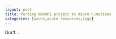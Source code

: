 ```yaml
---
layout: post
title: Porting WebAPI project to Azure Functions
categories: [azure,azure resources,tags]
---
```


Draft...